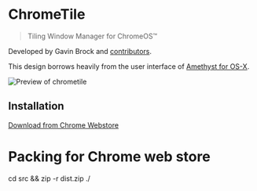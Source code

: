 # ChromeTile
> Tiling Window Manager for ChromeOS™

Developed by Gavin Brock and [contributors](https://github.com/brockgr/chrometile/graphs/contributors).

This design borrows heavily from the user interface of [Amethyst for OS-X](https://github.com/ianyh/Amethyst).

![Preview of chrometile](https://github.com/brockgr/chrometile/blob/master/Images/screen-1280x800.png?raw=true)

## Installation
[Download from Chrome Webstore](https://chrome.google.com/webstore/detail/chrometile/aikaaejchodabfpkipfonnekofgepakh)

# Packing for Chrome web store
cd src && zip -r dist.zip ./
